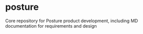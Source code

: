 # posture
Core repository for Posture product development, including MD documentation for requirements and design
